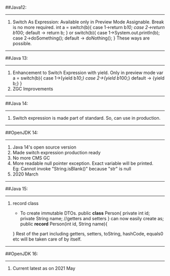 ##Java12:
****
1. Switch As Expression: Available only in Preview Mode
   Assignable. Break is no more required.
   int a = switch(b){
               case 1->return b*10;
               case 2->return b*100;
               default -> return b;
            }
   or
      switch(b){
            case 1->System.out.println(b);
            case 2->doSomething();
            default -> doNothing();
      }
   These ways are possible.
   
****
   ##Java 13:
****
1. Enhancement to Switch Expression with yield. Only in preview mode
   var a = switch(b){
               case 1->{yield b*10;}
               case 2->{yield b*100;}
               default -> {yield b;}
            }
2. ZGC Improvements
****
   ##Java 14:
****
1. Switch expression is made part of standard. So, can use in production.

****
##OpenJDK 14:
****
1. Java 14's open source version
2. Made switch expression production ready
3. No more CMS GC
4. More readable null pointer exception. Exact variable will be printed.   
   Eg: Cannot invoke "String.isBlank()" because "str" is null
3. 2020 March
****
  ##Java 15:
****
1. record class
   * To create immutable DTOs.
   public <b>class</b> Person{
     private int id;
     private String name;
     //getters and setters
     }
   can now easily create as;
   public <b>record</b> Person(int id, String name){
     
   }
Rest of the part including getters, setters, toString, hashCode, equals0 etc will be taken care of by itself.

****
##OpenJDK 16:
****
1. Current latest as on 2021 May
